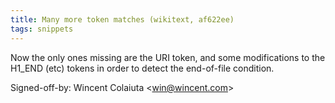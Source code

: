 ```yaml
---
title: Many more token matches (wikitext, af622ee)
tags: snippets
---
```


Now the only ones missing are the URI token, and some modifications to the H1_END (etc) tokens in order to detect the end-of-file condition.

Signed-off-by: Wincent Colaiuta &lt;win@wincent.com&gt;
